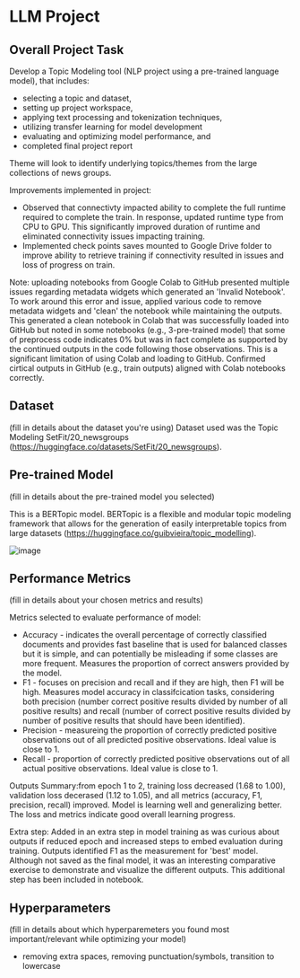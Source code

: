 # LLM Project

## Overall Project Task
Develop a Topic Modeling tool (NLP project using a pre-trained language model), that includes: 
- selecting a topic and dataset,
- setting up project workspace,
- applying text processing and tokenization techniques,
- utilizing transfer learning for model development
- evaluating and optimizing model performance, and
- completed final project report

Theme will look to identify underlying topics/themes from the large collections of news groups.

Improvements implemented in project:
-  Observed that connectivty impacted ability to complete the full runtime required to complete the train. In response, updated runtime type from CPU to GPU. This significantly improved duration of runtime and eliminated connectivity issues impacting training.
-  Implemented check points saves mounted to Google Drive folder to improve ability to retrieve training if connectivity resulted in issues and loss of progress on train.
  
Note: uploading notebooks from Google Colab to GitHub presented multiple issues regarding metadata widgets which generated an 'Invalid Notebook'. To work around this error and issue, applied various code to remove metadata widgets and 'clean' the notebook while maintaining the outputs. This generated a clean notebook in Colab that was successfully loaded into GitHub but noted in some notebooks (e.g., 3-pre-trained model) that some of preprocess code indicates 0% but was in fact complete as supported by the continued outputs in the code following those observations. This is a significant limitation of using Colab and loading to GitHub. Confirmed cirtical outputs in GitHub (e.g., train outputs) aligned with Colab notebooks correctly.

## Dataset
(fill in details about the dataset you're using)
Dataset used was the Topic Modeling SetFit/20_newsgroups (https://huggingface.co/datasets/SetFit/20_newsgroups).

## Pre-trained Model
(fill in details about the pre-trained model you selected)

This is a BERTopic model. BERTopic is a flexible and modular topic modeling framework that allows for the generation of easily interpretable topics from large datasets (https://huggingface.co/guibvieira/topic_modelling). 

![image](https://github.com/user-attachments/assets/e8f8d756-38dd-4f16-9207-440a3c32db87)


## Performance Metrics
(fill in details about your chosen metrics and results)

Metrics selected to evaluate performance of model:
- Accuracy - indicates the overall percentage of correctly classified documents and provides fast baseline that is used for balanced classes but it is simple, and can potentially be misleading if some classes are more frequent. Measures the proportion of correct answers provided by the model.
- F1 - focuses on precision and recall and if they are high, then F1 will be high. Measures model accuracy in classifcication tasks, considering both precision (number correct positive results divided by number of all positive results) and recall (number of correct positive results divided by number of positive results that should have been identified).
- Precision - measureing the proportion of correctly predicted positive observations out of all predicted positive observations. Ideal value is close to 1.
- Recall - proportion of correctly predicted positive observations out of all actual positive observations. Ideal value is close to 1.

Outputs Summary:from epoch 1 to 2, training loss decreased (1.68 to 1.00), validation loss decerased (1.12 to 1.05), and all metrics (accuracy, F1, precision, recall) improved. Model is learning well and generalizing better. The loss and metrics indicate good overall learning progress. 

Extra step: 
Added in an extra step in model training as was curious about outputs if reduced epoch and increased steps to embed evaluation during training. Outputs identified F1 as the measurement for 'best' model. Although not saved as the final model, it was an interesting comparative exercise to demonstrate and visualize the different outputs. This additional step has been included in notebook.

## Hyperparameters
(fill in details about which hyperparemeters you found most important/relevant while optimizing your model)

- removing extra spaces, removing punctuation/symbols, transition to lowercase

